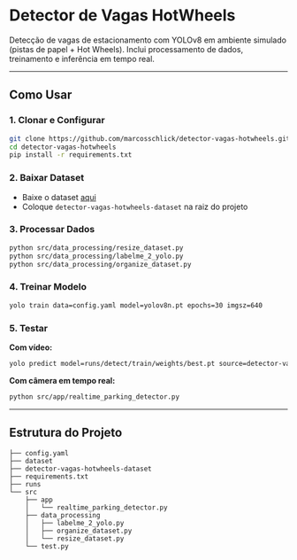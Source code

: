 # Detector de Vagas HotWheels

Detecção de vagas de estacionamento com YOLOv8 em ambiente simulado (pistas de papel + Hot Wheels). Inclui processamento de dados, treinamento e inferência em tempo real.

---

## Como Usar

### 1. Clonar e Configurar
```bash
git clone https://github.com/marcosschlick/detector-vagas-hotwheels.git
cd detector-vagas-hotwheels
pip install -r requirements.txt
```

### 2. Baixar Dataset
- Baixe o dataset [aqui](https://drive.google.com/drive/folders/14O0ukMquMIgOXa-5Hx-iz1jMh8zIkxNO?usp=drive_link)
- Coloque `detector-vagas-hotwheels-dataset` na raiz do projeto

### 3. Processar Dados
```bash
python src/data_processing/resize_dataset.py
python src/data_processing/labelme_2_yolo.py
python src/data_processing/organize_dataset.py
```

### 4. Treinar Modelo
```bash
yolo train data=config.yaml model=yolov8n.pt epochs=30 imgsz=640
```

### 5. Testar
**Com vídeo:**
```bash
yolo predict model=runs/detect/train/weights/best.pt source=detector-vagas-hotwheels-dataset/test/videos/test_hotwheels_01.mp4 show=True
```

**Com câmera em tempo real:**
```bash
python src/app/realtime_parking_detector.py
```

---

## Estrutura do Projeto
```
├── config.yaml
├── dataset
├── detector-vagas-hotwheels-dataset
├── requirements.txt
├── runs
└── src
    ├── app
    │   └── realtime_parking_detector.py
    ├── data_processing
    │   ├── labelme_2_yolo.py
    │   ├── organize_dataset.py
    │   └── resize_dataset.py
    └── test.py
```
